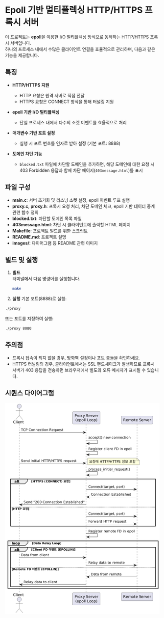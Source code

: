 # Epoll 기반 멀티플렉싱 HTTP/HTTPS 프록시 서버

이 프로젝트는 **epoll**을 이용한 I/O 멀티플렉싱 방식으로 동작하는 HTTP/HTTPS 프록시 서버입니다.  
하나의 프로세스 내에서 수많은 클라이언트 연결을 효율적으로 관리하며, 다음과 같은 기능을 제공합니다.

## 특징

- **HTTP/HTTPS 지원**  
  - HTTP 요청은 원격 서버로 직접 전달  
  - HTTPS 요청은 CONNECT 방식을 통해 터널링 지원

- **epoll 기반 I/O 멀티플렉싱**  
  - 단일 프로세스 내에서 다수의 소켓 이벤트를 효율적으로 처리

- **매개변수 기반 포트 설정**  
  - 실행 시 포트 번호를 인자로 받아 설정 (기본 포트: 8888)

- **도메인 차단 기능**  
  - `blocked.txt` 파일에 차단할 도메인을 추가하면, 해당 도메인에 대한 요청 시  
    403 Forbidden 응답과 함께 차단 페이지(`403message.html`)를 표시

## 파일 구성

- **main.c**: 서버 초기화 및 리스닝 소켓 설정, epoll 이벤트 루프 실행  
- **proxy.c**, **proxy.h**: 프록시 요청 처리, 차단 도메인 체크, epoll 기반 데이터 중계 관련 함수 정의  
- **blocked.txt**: 차단할 도메인 목록 파일  
- **403message.html**: 차단 시 클라이언트에 출력할 HTML 페이지  
- **Makefile**: 프로젝트 빌드를 위한 스크립트  
- **README.md**: 프로젝트 설명  
- **images/**: 다이어그램 등 README 관련 이미지

## 빌드 및 실행

1. **빌드**  
   터미널에서 다음 명령어를 실행합니다.
   ```bash
   make
   ```
2. **실행**
   기본 포트(8888)로 실행:
  ```BASH
  ./proxy
  ```
  또는 포트를 지정하여 실행:
  ```bash
  ./proxy 8080
  ```

## 주의점
- 프록시 접속이 되지 않을 경우, 방화벽 설정이나 포트 충돌을 확인하세요.
- HTTPS 터널링의 경우, 클라이언트에서는 SSL 핸드셰이크가 발생하므로
  프록시 서버가 403 응답을 전송하면 브라우저에서 별도의 오류 메시지가 표시될 수 있습니다.

## 시퀀스 다이어그램
![image](images/epoll_proxy.png)
